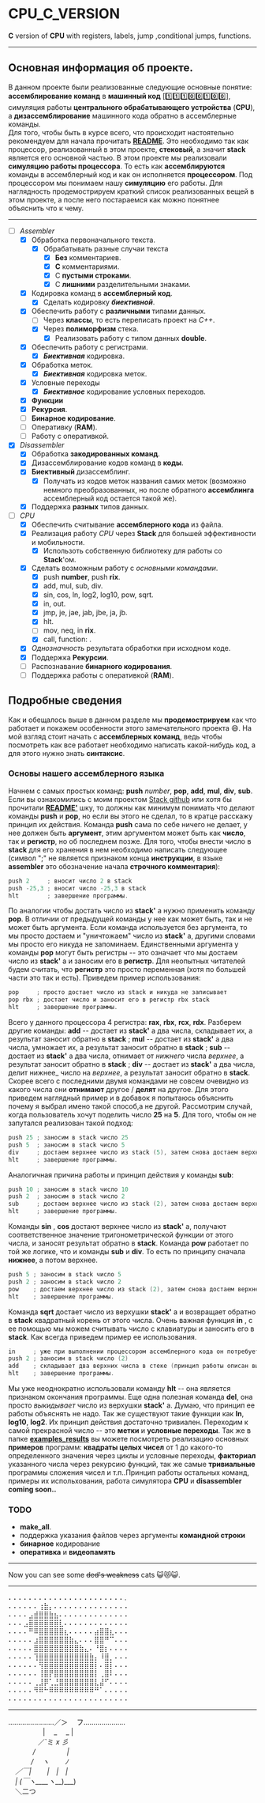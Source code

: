 
# CPU_C_VERSION
__C__ version of __CPU__ with registers, labels, jump ,conditional jumps, functions.
_____________________
## Основная информация об проекте.
В данном проекте были реализованные следующие основные понятие: __ассемблирование команд__ в __машинный код__ [:one::one::one::zero::zero::one::zero::zero:], симуляция работы __центрального обрабатывающего устройства__ (__CPU__), а      __дизассемблирование__ машинного кода обратно в ассемблерные команды.     
Для того, чтобы быть в курсе всего, что происходит настоятельно рекомендуем для начала прочитать [__README__](https://github.com/Hollbrok/STACK). Это необходимо так как процессор, реализованный в этом проекте, __стековый__, а значит __stack__ является его основной частью.
В этом проекте мы реализовали __симуляцию работы процессора__. То есть как __ассемблируются__ команды в  ассемблерный код и как он исполняется __процессором__. Под процессором мы понимаем нашу __симуляцию__ его работы. Для наглядность продемострируем краткий список реализованных вещей в этом проекте, а после него постараемся как можно понятнее объяснить что к чему.
 _________
- [ ] _Assembler_
    - [X] Обработка первоначального текста.
        - [X] Обрабатывать разные случаи текста
            - [X] __Без__ комментариев.
            - [X] __С__ комментариями.
            - [X] С __пустыми строками__.
            - [X] С __лишними__ разделительными знаками.
    - [X] Кодировка команд в __ассемблерный код__.  
        - [X] Сделать кодировку ***биективной***.
    - [X] Обеспечить работу с __различными__ типами данных.
        - [ ] Через __классы__, то есть переписать проект на _C++_. 
        - [X] Через __полиморфизм__ стека.
            - [X] Реализовать работу с типом данных __double__.  
    - [X] Обеспечить работу с регистрами.
        - [X] ***Биективная*** кодировка.
    - [X] Обработка меток.
        - [X] ***Биективная*** кодировка меток.  
    - [X] Условные переходы
        - [X] ***Биективное*** кодирование условных переходов.  
    - [X] __Функции__
    - [X] __Рекурсия__.
    - [ ] __Бинарное кодирование__.
    - [ ] Оперативку (__RAM__).
    - [ ] Работу с оперативкой.  
- [X] _Disassembler_
    - [X] Обработка __закодированных команд__.
    - [X] Дизассемблирование кодов команд в __коды__.
    - [X] __Биективный__ дизассемблинг.
        - [X] Получать из кодов меток названия самих меток (возможно немного преобразованных, но после обратного __ассемблинга__ ассемблерный код остается такой же). 
    - [X] Поддержка __разных__ типов данных.
- [ ] _CPU_
    - [X] Обеспечить считывание __ассемблерного кода__ из файла.  
    - [X] Реализация работу _CPU_ через __Stack__ для большей эффективности и мобильности.
        - [X] Использоть собственную библиотеку для работы со __Stack__'ом.
    - [X] Сделать возможным работу с _основными командами_.
        - [X] push __number__, push __rix__.  
        - [X] add, mul, sub, div.
        - [X] sin, cos, ln, log2, log10, pow, sqrt.
        - [X] in, out.
        - [X] jmp, je, jae, jab, jbe, ja, jb.
        - [X] hlt.
        - [ ] mov, neq, in __rix__.
        - [X] call, function: .
    - [X] _Однозначность_ результата обработки при исходном коде.
    - [X] Поддержка __Рекурсии__.
    - [ ] Распознавание __бинарного кодирования__.
    - [ ] Поддержка работы с оперативкой (__RAM__).
## Подробные сведения
Как и обещалось выше в данном разделе мы __продемострируем__ как что работает и покажем особенности этого замечательного проекта 😄.
На мой взгляд стоит начать с __ассемблерных команд__, ведь чтобы посмотреть как все работает необходимо написать какой-нибудь код, а для этого нужно знать __синтаксис__.
### Основы нашего __ассемблерного языка__
Начнем с самых простых команд: __push__ _number_, __pop__, __add__, __mul__, __div__, __sub__. Если вы ознакомились с моим проектом [Stack github](https://github.com/Hollbrok/STACK) или хотя бы прочитали [__README'__](https://github.com/Hollbrok/STACK) шку, то должны как минимум понимать что делают команды __push__ и __pop__, но если вы этого не сделал, то в кратце расскажу принцип их действия. Команда __push__ сама по себе ничего не делает, у нее должен быть __аргумент__, этим аргументом может быть как __число__, так и __регистр__, но об последнем позже. Для того, чтобы внести число в __stack__ для его хранения в нем необходимо написать следующее (символ ";" не является признаком конца __инструкции__, в языке __assembler__ это обозначение начала __строчного комментария__):
```C++
push 2     ; вносит число 2 в stack
push -25,3 ; вносит число -25,3 в stack 
hlt        ; завершение программы.
```
По аналогии чтобы достать число из __stack'__ а нужно применить команду __pop__. В отличии от предыдущей команды у нее как может быть, так и не может быть аргумента. Если команда используется без аргумента, то мы просто достаем и "уничтожаем" число из __stack'__ а, другими словами мы просто его никуда не запоминаем. Единственными аргумента у команды __pop__ могут быть регистры -- это означает что мы достаем число из __stack'__ а и заносим его в __регистр__. Для неопытных читателей будем считать, что __регистр__ это просто переменная (хотя по большей части это так и есть). Приведем пример использования:
```C++
pop     ; просто достает число из stack и никуда не записывает
pop rbx ; достает число и заносит его в регистр rbx stack
hlt     ; завершение программы.
```
Всего у данного процессора 4 регистра: __rax__, __rbx__, __rcx__, __rdx__. Разберем другие команды: __add__ -- достает из __stack'__ а два числа, складывает их, а результат заносит обратно в __stack__ ; __mul__ -- достает из __stack'__ а два числа, умножает их, а результат заносит обратно в __stack__ ; __sub__ -- достает из __stack'__ а два числа, отнимает от _нижнего_ числа _верхнее_, а результат заносит обратно в __stack__ ; __div__ -- достает из __stack'__ а два числа, делит нижнее_ число на _верхнее_, а результат заносит обратно в __stack__. Скорее всего с последними двумя командами не совсем очевидно из какого числа они __отнимают__ другое / __делят__ на другое. Для этого приведем наглядный пример и в добавок я попытаюсь объяснить почему я выбрал имено такой способ,а не другой. Рассмотрим случай, когда пользователь хочут поделить число __25__ на __5__. Для того, чтобы он не запутался реализован такой подход:
```C++
push 25 ; заносим в stack число 25
push 5  ; заносим в stack число 5
div     ; достаем верхнее число из stack (5), затем снова достаем верхнее число из stack (25) и делит нижнее число на верхнее, а так как 25 лежало в stack ниже, чем 5, то соответсвенно получаем 25 / 5.
hlt     ; завершение программы.
```
Аналогичная причина работы и принцип действия у команды __sub__:
```C++
push 10 ; заносим в stack число 10
push 2  ; заносим в stack число 2
sub     ; достаем верхнее число из stack (2), затем снова достаем верхнее число из stack (10) и отнимаем от нижнего числа верхнее, а так как 10 лежало в stack ниже, чем 2, то соответсвенно получаем 10 - 2.
hlt     ; завершение программы.
```
Команды __sin__ , __cos__ достают верхнее число из __stack'__ а, получают соответственное значение тригонометрической функции от этого числа, и заносят результат обратно в __stack__.
Команда __pow__ работает по той же логике, что и команды __sub__ и __div__. То есть по принципу сначала __нижнее__, а потом верхнее.
```C++
push 5 ; заносим в stack число 5
push 2 ; заносим в stack число 2
pow    ; достаем верхнее число из stack (2), затем снова достаем верхнее число из stack (5) и возводим нижнее число в степень верхнего, а так как 5 лежало в stack ниже, чем 2, то соотоетсвенно получаем 5^2.
hlt    ; завершение программы.
```
Команда __sqrt__ достает число из верхушки __stack'__ а и возвращает обратно в __stack__ квадратный корень от этого числа. Очень важная функция __in__ , с ее помощью мы можем считывать число с клавиатуры и заносить его в __stack__. Как всегда приведем пример ее использования.
```C++
in     ; уже при выполнении процессором ассемблерного кода он потребует ввести с клавиатуры число, пусть для конкретики это число (5). Заносим его в stack 
push 2 ; заносим в stack число (2)
add    ; складывает два верхних числа в стеке (принцип работы описан выше). В stack остается только одно число (7).
hlt    ; завершение программы.
```
Мы уже неоднократно использовали команду __hlt__ -- она является признаком окончания программы. Еще одна полезная команда __del__, она просто _выкидывает_ число из верхушки __stack'__ a. Думаю, что принцип ее работы объяснять не надо. Так же существуют такие функции как __ln__, __log10__, __log2__. Их принцип действия достаточно тривиален. 
Переходим к самой прекрасной число -- это __метки__ и __условные переходы__. Так же в папке [__examples_results__](https://github.com/Hollbrok/CPU_C_VERSION/tree/main/examples%20and%20results) вы можете посмотреть реализацию основных __примеров__ программ: __квадраты целых чисел__ от 1 до какого-то определенного значения через циклы и условные переходы, __факториал__ указанного числа через рекурсию функций, так же самые __тривиальные__ программы сложения чисел и т.п..Принцип работы остальных команд, примеры их испольхования, работа симулятора __CPU__ и __disassembler__ __coming soon..__  
### TODO  
* __make_all__.
* поддержка указания файлов через аргументы __командной строки__
* __бинарное__ кодирование
* __оперативка__ и __видеопамять__
______________
Now you can see some ~~ded's weakness~~ cats 😺😻😺. 
______________    
⠄⠄⠄⠄⠄⠄⠄⠄⠄⠄⠄⠄⠄⠄⠄⠄⠄⠄⠄⠄⠄⠄⠄.  
⠄⠄⠄⠄⠄⠄⢰⣷⡄⠄⠄⠄⠄⠄⠄⠄⠄⠄⠄⠄⠄⠄⠄⠄  
⠄⠄⠄⠄⣠⣾⣿⣿⣷⣦⠄⠄⠄⠄⠄⠄⠄⠄⠄⠄⠄⠄⠄⠄  
⠄⠄⠄⣠⣿⣿⣿⣿⣿⣿⣇⠄⠄⠄⠄⠄⠄⠄⠄⠄⠄⠄⠄⠄  
⠄⠄⠄⠄⠛⠿⣿⣿⣿⣿⣿⣆⠄⠄⠄⠄⠄⣴⣿⣿⣆⠄⠄⠄  
⠄⠄⠄⠄⠄⣰⣿⣿⣿⣿⣿⣿⣷⣄⠄⠄⠄⣿⣿⠛⠉⠄⠄⠄   
⠄⠄⠄⠄⠄⣿⣿⣿⣿⣿⣿⣿⣿⣿⣷⣄⠄⠘⣿⡆⠄⠄⠄⠄   
⠄⠄⠄⠄⠄⢹⣿⣿⣿⣿⣿⣿⣿⣿⣿⣿⣷⡄⠸⣿⡀⠄⠄⠄  
⠄⠄⠄⠄⠄⠄⢻⣿⣿⣿⣿⣿⣿⣿⣿⣿⣿⡇⠄⣿⡇⠄⠄⠄  
⠄⠄⠄⠄⠄⠄⢸⣿⡟⣿⣿⣿⣿⣿⣿⣿⣿⡇⢀⣿⠇⠄⠄⠄  
⠄⠄⠄⠄⠄⢀⣸⡿⢁⣘⣿⣿⣿⣿⣿⣿⣿⣇⣼⠋⠄⠄⠄⠄  
⠄⠄⠄⠄⠄⠻⠿⠓⠿⠿⠿⠿⠿⠿⠿⠿⠿⠛⠁⠄⠄⠄⠄⠄  
⠄⠄⠄⠄⠄⠄⠄⠄⠄⠄⠄⠄⠄⠄⠄⠄⠄⠄⠄⠄⠄⠄⠄⠄  
______________________  
.......................／＞　 フ.....................  
　　　　　| 　_　 _ |  
　 　　　／`ミ _x 彡  
　　 　 /　　　 　 |  
　　　 /　 ヽ　　 ﾉ  
　／￣|　　 |　|　|  
　| (￣ヽ____ヽ___)___)  
　＼二つ  

